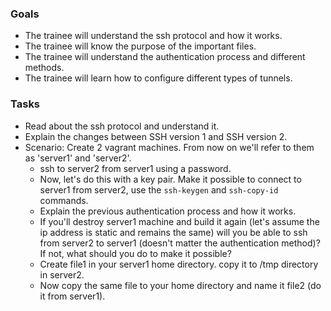 ### Goals
- The trainee will understand the ssh protocol and how it works.
- The trainee will know the purpose of the important files.
- The trainee will understand the authentication process and different methods.
- The trainee will learn how to configure different types of tunnels.

### Tasks
- Read about the ssh protocol and understand it.
- Explain the changes between SSH version 1 and SSH version 2.
- Scenario: Create 2 vagrant machines. From now on we'll refer to them as 'server1' and 'server2'.
  - ssh to server2 from server1 using a password.
  - Now, let's do this with a key pair. Make it possible to connect to server1 from server2, use the `ssh-keygen` and `ssh-copy-id` commands.
  - Explain the previous authentication process and how it works.
  - If you'll destroy server1 machine and build it again (let's assume the ip address is static and remains the same)
    will you be able to ssh from server2 to server1 (doesn't matter the authentication method)? If not, what should you do to make it possible?
  - Create file1 in your server1 home directory. copy it to /tmp directory in server2.
  - Now copy the same file to your home directory and name it file2 (do it from server1).
